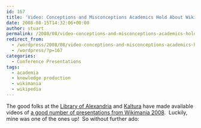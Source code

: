 ```yaml
---
id: 167
title: 'Video: Conceptions and Misconceptions Academics Hold About Wikipedia'
date: 2008-08-15T14:32:06+00:00
author: stuart
permalink: /2008/08/video-conceptions-and-misconceptions-academics-hold-about-wikipedia/
redirect_from:
  - /wordpress/2008/08/video-conceptions-and-misconceptions-academics-hold-about-wikipedia/
  - /wordpress/?p=167
categories:
  - Conference Presentations
tags:
  - academia
  - knowledge production
  - wikimania
  - wikipedia
---
```

The good folks at the [Library of Alexandria](http://www.bibalex.org) and [Kaltura](http://www.kaltura.com/devwiki/index.php/Main_Page) have made available videos of [a good number of presentations from Wikimania 2008](http://www.kaltura.com/devwiki/index.php/Wikimania_Sessions).  Luckily, mine was one of the ones up!  So without further ado:

<!--more-->